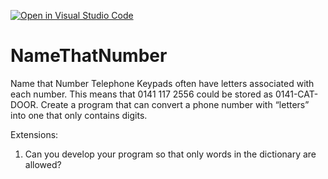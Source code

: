 [![Open in Visual Studio Code](https://classroom.github.com/assets/open-in-vscode-f059dc9a6f8d3a56e377f745f24479a46679e63a5d9fe6f495e02850cd0d8118.svg)](https://classroom.github.com/online_ide?assignment_repo_id=5998542&assignment_repo_type=AssignmentRepo)
# NameThatNumber
Name that Number
Telephone Keypads often have letters associated with each number. This means that 0141 117 2556 could be stored as 0141-CAT-DOOR. Create a program that can convert
a phone number with “letters” into one that only contains digits.

Extensions:
1. Can you develop your program so that only words in the dictionary are allowed?
